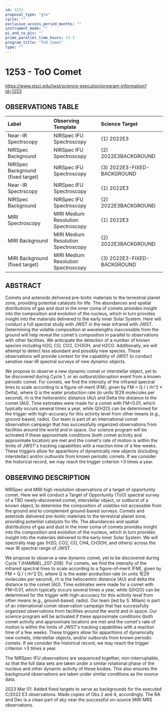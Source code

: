 ```yaml
---
id: 1253
proposal_type: "gto"
cycle: ""
exclusive_access_period_months: ""
instrument_mode: ""
pi_and_co_pis: ""
prime_parallel_time_hours: 13.3
program_title: "ToO Comet"
type: ""
---
```

# 1253 - ToO Comet
https://www.stsci.edu/jwst/science-execution/program-information?id=1253
## OBSERVATIONS TABLE
| Label                        | Observing Template                    | Science Target                |
| :--------------------------- | :------------------------------------ | :---------------------------- |
| Near-IR Spectrscopy          | NIRSpec IFU Spectroscopy              | (1) 2022E3                    |
| NIRSpec Background           | NIRSpec IFU Spectroscopy              | (2) 2022E3BACKGROUND          |
| NIRSpec Background (fixed target) | NIRSpec IFU Spectroscopy              | (3) 2022E3-FIXED-BACKGROUND   |
| Near-IR Spectrscopy          | NIRSpec IFU Spectroscopy              | (1) 2022E3                    |
| NIRSpec Background           | NIRSpec IFU Spectroscopy              | (2) 2022E3BACKGROUND          |
| MIRI Spectroscopy            | MIRI Medium Resolution Spectroscopy | (1) 2022E3                    |
| MIRI Background              | MIRI Medium Resolution Spectroscopy | (2) 2022E3BACKGROUND          |
| MIRI Background (fixed target) | MIRI Medium Resolution Spectroscopy | (3) 2022E3-FIXED-BACKGROUND   |

## ABSTRACT

Comets and asteroids delivered pre-biotic materials to the terrestrial planet zone, providing potential catalysts for life. The abundances and spatial distributions of gas and dust in the inner coma of comets provides insight into the composition and evolution of the nucleus, which in turn provides insight into the materials delivered to the early inner Solar System. Here will conduct a full spectral study with JWST in the near infrared with JWST. Determining the volatile composition at wavelengths inaccessible from the ground will help reveal the comet's composition in parallel to observations with other facilities. We anticipate the detection of a number of known species including H2O, CO, CO2, CH3OH, and H2CO. Additionally, we will attempt to detect less abundant and possibly new species. These observations will provide context for the capability of JWST to conduct senstive near-IR spectral surveys of new dynamic objects.

We propose to observe a new dynamic comet or interstellar object, yet to be discovered during Cycle 1, or an outburst/disruption event from a known periodic comet. For comets, we find the intensity of the infrared spectral lines to scale according to a figure-of-merit (FM), given by FM = Q / ( rh^2 * Delta), where Q is the water production rate (in units 1E29 molecules per second), rh is the heliocentric distance (AU) and Delta the distance to the comet (AU). Time estimates were made for a comet with FM=0.01, which typically occurs several times a year, while Q(H2O) can be determined for the trigger with high-accuracy for this activity level from other means (e.g., ground-based, radio). Our team is part of an international comet observation campaign that has successfully organized observations from facilities around the world and in space. Our science program will be activated if these approximate conditions (both comet activity and approximate location) are met and the comet's rate of motion is within the limits of JWST's tracking capabilities with a reaction time of a few weeks. These triggers allow for apparitions of dynamically new objects (including interstellar) and/or outbursts from known periodic comets. If we consider the historical record, we may reach the trigger criterion >3 times a year.

## OBSERVING DESCRIPTION

NIRSpec and MIRI high resolution observations of a target of opportunity comet.
Here we will conduct a Target of Opportunity (ToO) spectral survey of a TBD newly-discovered comet, interstellar object, or outburst of a known object, to determine the composition of volatiles not accessible from the ground and to complement ground-based surveys. Comets and asteroids delivered pre-biotic materials to the terrestrial planet zone, providing potential catalysts for life. The abundances and spatial distributions of gas and dust in the inner coma of comets provides insight into the composition and evolution of the nucleus, which in turn provides insight into the materials delivered to the early inner Solar System. We will spectrally map gas (H2O, CO2, CO, CH4, CH3OH, and others) across the near IR spectral range of JWST.

We propose to observe a new dynamic comet, yet to be discovered during Cycle 1 (HAMMEL_207-208). For comets, we find the intensity of the infrared spectral lines to scale according to a figure-of-merit (FM), given by FM = Q / ( rh^2 D), where Q is the water production rate (in units 1E29 molecules per second), rh is the heliocentric distance (AU) and delta the distance to the comet (AU). Time estimates were made for a comet with FM=0.01, which typically occurs several times a year, while Q(H2O) can be determined for the trigger with high-accuracy for this activity level from other means (e.g., ground-based, radio). Our team (led by S. Milam) is part of an international comet observation campaign that has successfully organized observations from facilities around the world and in space. Our science program will be activated if these approximate conditions (both comet activity and approximate location) are met and the comet's rate of motion is within the limits of JWST's tracking capabilities with a reaction time of a few weeks. These triggers allow for apparitions of dynamically new comets, interstellar objects, and/or outbursts from known periodic comets. If we consider the historical record, we may reach the trigger criterion >3 times a year.

The NIRSpec IFU observations are sequenced together, non-interruptable, so that the full data sets are taken under a similar rotational phase of the nucleus and other dynamic activity of these bodies. This also ensures the background observations are taken under similar conditions as the source data.

2023 Mar 01: Added fixed targets to serve as backgrounds for the executed C/2022 E3 observations. Made copies of Obs 2 and 4, accordingly. The RA and Dec is a clean part of sky near the successful on-source MIRI MRS observations.